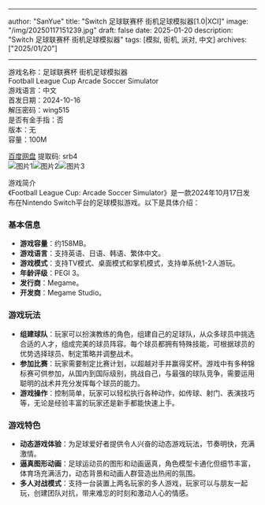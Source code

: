 
---
author: "SanYue"
title: "Switch 足球联赛杯 街机足球模拟器[1.0|XCI]"
image: "/img/20250117151239.jpg"
draft: false
date: 2025-01-20
description: "Switch 足球联赛杯 街机足球模拟器"
tags: [模拟, 街机, 派对, 中文]
archives: ["2025/01/20"]

---

游戏名称：足球联赛杯 街机足球模拟器   
Football League Cup Arcade Soccer Simulator    
游戏语言：中文  
首发日期：2024-10-16  
解压密码：wing515  
是否有金手指：否  
版本：无   
容量：100M

[百度网盘](https://pan.baidu.com/s/1rUQSCV6X2U3SnSF_jIZ09A) 提取码: srb4  
![图片1](/img/60d9ce.jpg)![图片2](/img/29adcc.jpg)![图片3](/img/a94d09.jpg)  

游戏简介  
《Football League Cup: Arcade Soccer Simulator》是一款2024年10月17日发布在Nintendo Switch平台的足球模拟游戏。以下是具体介绍：

### 基本信息
- **游戏容量**：约158MB。
- **游戏语言**：支持英语、日语、韩语、繁体中文。
- **游戏模式**：支持TV模式、桌面模式和掌机模式，支持单系统1-2人游玩。
- **年龄评级**：PEGI 3。
- **发行商**：Megame。
- **开发商**：Megame Studio。

### 游戏玩法
- **组建球队**：玩家可以扮演教练的角色，组建自己的足球队，从众多球员中挑选合适的人才，组成完美的球员阵容。每个球员都拥有特殊技能，可根据球员的优势选择球员、制定策略并调整战术。
- **参加比赛**：玩家需要制定比赛计划，以超越对手并赢得奖杯。游戏中有多种锦标赛可供参加，从国内到国际级别，挑战自己，与最强的球队竞争，需要运用聪明的战术并充分发挥每个球员的能力。
- **游戏操作**：控制简单，玩家可以轻松执行各种动作，如传球、射门、表演技巧等，无论是经验丰富的玩家还是新手都能快速上手。

### 游戏特色
- **动态游戏体验**：为足球爱好者提供令人兴奋的动态游戏玩法，节奏明快，充满激情。
- **逼真图形动画**：足球运动员的图形和动画逼真，角色模型卡通化但细节丰富，体育场充满活力，动态背景和动画人群营造出热闹的氛围。
- **多人对战模式**：支持一台装置上两名玩家的多人游戏，玩家可以与朋友一起玩，创建团队对抗，带来难忘的时刻和激动人心的情感。

